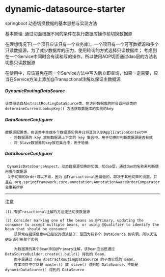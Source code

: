 # dynamic-datasource-starter
springboot 动态切换数据的基本思想与实现方法

基本原理: 通过切面根据不同的条件在执行数据库操作前切换数据源

在理想情况下(一个项目应该只有一个业务库)，一个项目有一个可写数据源和多个只读数据源，为了减少数据库的压力，使用轮询的方式选择只读数据库；
考虑到在一个Service中同时会有读和写的操作，所以使用AOP切面通过dao层的方法名切换只读数据源

在使用中，应该避免在同一个Service方法中写入后立即查询，如果一定需要，应当在Service方法上添加@Transactional注解以保证主数据源

##### DynamicRoutingDataSource
    
    该类继承自AbstractRoutingDataSource类，在访问数据库的时会调用该类的 determineCurrentLookupKey() 方法获取数据库的实例的key

##### DataSourceConfigurer
    
    数据源配置类，在该类中生成多个数据源实例并且将其注入到ApplicationContext中
      - 将数据源的 key 放到数据源上下文的 key 集合中，用于切换时判断数据源是否有效
      - 将 Slave数据源的key放在集合中，用于轮循
      
##### DataSourceConfigurer   
  
     DynamicDataSourceAspect，动态数据源切换的切面，切dao层，通过dao的名称来判断使用哪个数据源
     关于切面的Order可以不设，因为 @Transactional是最低的，取决于其他切面的设置，并且在 org.springframework.core.annotation.AnnotationAwareOrderComparator 会重新排序


---

注意
 
    (1) 有@Trasactional注解的方法无法切换数据源   
    
    (2) Consider marking one of the beans as @Primary, updating the consumer to accept multiple beans, or using @Qualifier to identify the bean that should be consumed
        该异常在错误信息中已经说的很清楚了，是因为有多个 DataSource 的实例，所以无法确定该引用那个实例
        
        为数据源的某个Bean添加@Primary注解，该Bean应当是通过DataSourceBuilder.create().build() 得到的 Bean，
        而不是通过 new AbstractRoutingDataSource 的子类实现的 Bean，
        在本项目中可以是 master() 或 slave() 得到的 DataSource，不能是 dynamicDataSource() 得到的 DataSource
